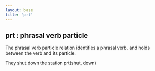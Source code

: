 ```yaml
---
layout: base
title: 'prt'
---
```


## prt : phrasal verb particle
The phrasal verb particle relation identifies a phrasal verb, and holds between the verb and its particle. 

<div class="sd-parse">
They shut down the station
prt(shut, down)
</div>
